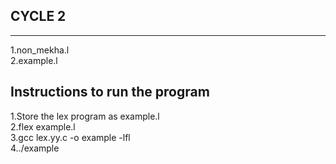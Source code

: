 CYCLE 2 
----------
-----------

1.non_mekha.l
<br>
2.example.l


  Instructions to run the program
  -----------------------------

  1.Store the lex program as example.l
  <br>
  2.flex example.l
  <br>
  3.gcc lex.yy.c -o example -lfl
  <br>
  4../example

 


